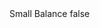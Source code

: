 <?xml version="1.0" encoding="UTF-8"?>
<CustomMetadata xmlns="http://soap.sforce.com/2006/04/metadata">
    <label>Small Balance</label>
    <protected>false</protected>
</CustomMetadata>
